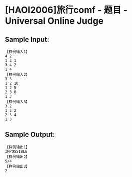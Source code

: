 # [HAOI2006]旅行comf - 题目 - Universal Online Judge


## Sample Input: 
```
【样例输入1】
4 2
1 2 1
3 4 2
1 4
【样例输入2】
3 3
1 2 10
1 2 5
2 3 8
1 3
【样例输入3】
3 2
1 2 2
2 3 4
1 3
```

## Sample Output: 
```
【样例输出1】
IMPOSSIBLE
【样例输出2】
5/4
【样例输出3】
2
```
